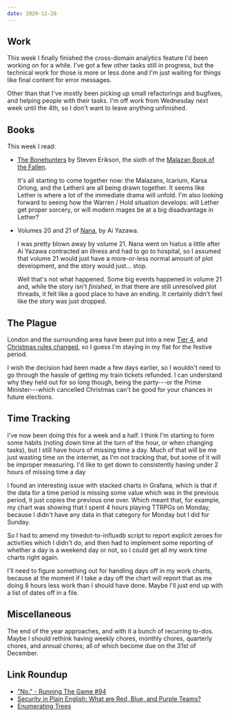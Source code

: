 ```yaml
---
date: 2020-12-20
---
```


## Work

This week I finally finished the cross-domain analytics feature I'd
been working on for a while.  I've got a few other tasks still in
progress, but the technical work for those is more or less done and
I'm just waiting for things like final content for error messages.

Other than that I've mostly been picking up small refactorings and
bugfixes, and helping people with their tasks.  I'm off work from
Wednesday next week until the 4th, so I don't want to leave anything
unfinished.


## Books

This week I read:

- [The Bonehunters][] by Steven Erikson, the sixth of the [Malazan Book of the Fallen][].

  It's all starting to come together now: the Malazans, Icarium, Karsa
  Orlong, and the Letherii are all being drawn together.  It seems
  like Lether is where a lot of the immediate drama will unfold.  I'm
  also looking forward to seeing how the Warren / Hold situation
  develops: will Lether get proper sorcery, or will modern mages be at
  a big disadvantage in Lether?

- Volumes 20 and 21 of [Nana][], by Ai Yazawa.

  I was pretty blown away by volume 21.  Nana went on hiatus a little
  after Ai Yazawa contracted an illness and had to go to hospital, so
  I assumed that volume 21 would just have a more-or-less normal
  amount of plot development, and the story would just... stop.

  Well that's not what happened.  Some big events happened in volume
  21 and, while the story isn't *finished*, in that there are still
  unresolved plot threads, it felt like a good place to have an
  ending.  It certainly didn't feel like the story was just dropped.

[The Bonehunters]: https://en.wikipedia.org/wiki/The_Bonehunters
[Malazan Book of the Fallen]: https://en.wikipedia.org/wiki/Malazan_Book_of_the_Fallen
[Nana]: https://en.wikipedia.org/wiki/Nana_(manga)


## The Plague

London and the surrounding area have been put into a new [Tier 4][],
and [Christmas rules changed][], so I guess I'm staying in my flat for
the festive period.

I wish the decision had been made a few days earlier, so I wouldn't
need to go through the hassle of getting my train tickets refunded.  I
can understand why they held out for so long though, being the
party---or the Prime Minister---which cancelled Christmas can't be
good for your chances in future elections.

[Tier 4]: https://www.gov.uk/guidance/tier-4-stay-at-home
[Christmas rules changed]: https://www.gov.uk/guidance/guidance-for-the-christmas-period


## Time Tracking

I've now been doing this for a week and a half.  I think I'm starting
to form some habits (noting down time at the turn of the hour, or when
changing tasks), but I still have hours of missing time a day.  Much
of that will be me just wasting time on the internet, as I'm not
tracking that, but some of it will be improper measuring.  I'd like to
get down to consistently having under 2 hours of missing time a day

I found an interesting issue with stacked charts in Grafana, which is
that if the data for a time period is missing some value which was in
the previous period, it just copies the previous one over.  Which
meant that, for example, my chart was showing that I spent 4 hours
playing TTRPGs on Monday, because I didn't have any data in that
category for Monday but I did for Sunday.

So I had to amend my timedot-to-influxdb script to report explicit
zeroes for activities which I didn't do, and then had to implement
some reporting of whether a day is a weekend day or not, so I could
get all my work time charts right again.

I'll need to figure something out for handling days off in my work
charts, because at the moment if I take a day off the chart will
report that as me doing 8 hours less work than I should have done.
Maybe I'll just end up with a list of dates off in a file.


## Miscellaneous

The end of the year approaches, and with it a bunch of recurring
to-dos.  Maybe I should rethink having weekly chores, monthly chores,
quarterly chores, and annual chores; all of which become due on the
31st of December.


## Link Roundup

- ["No." - Running The Game #94](https://www.youtube.com/watch?v=6St9pH4-16E)
- [Security in Plain English: What are Red, Blue, and Purple Teams?](https://www.secureauth.com/blog/security-in-plain-english-what-are-red-blue-and-purple-teams-2/)
- [Enumerating Trees](https://doisinkidney.com/posts/2020-12-14-enumerating-trees.html)
